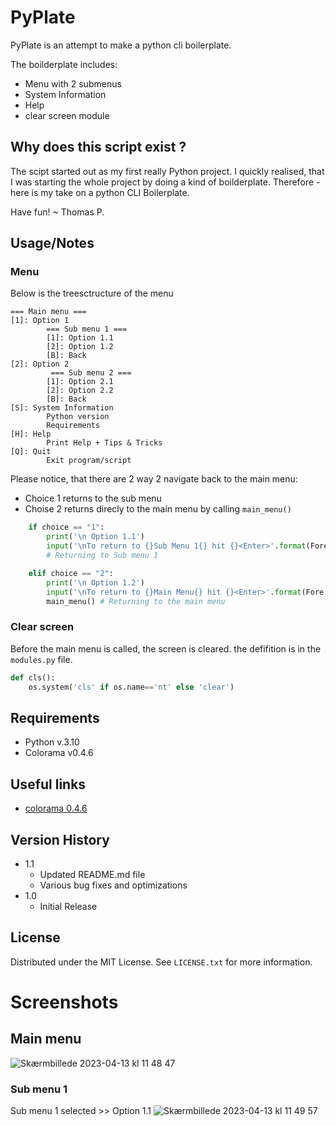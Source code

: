 # PyPlate
PyPlate is an attempt to make a python cli boilerplate.

The boilderplate includes:
- Menu with 2 submenus
- System Information
- Help
- clear screen module

## Why does this script exist ?
The scipt started out as my first really Python project. I quickly realised, that I was starting the whole project by doing a kind of boilderplate.
Therefore - here is my take on a python CLI Boilerplate.

Have fun!
    ~ Thomas P.

## Usage/Notes
### Menu
Below is the treesctructure of the menu

```
=== Main menu ===
[1]: Option 1
        === Sub menu 1 ===
        [1]: Option 1.1
        [2]: Option 1.2
        [B]: Back
[2]: Option 2
         === Sub menu 2 ===
        [1]: Option 2.1
        [2]: Option 2.2
        [B]: Back
[S]: System Information
        Python version
        Requirements
[H]: Help
        Print Help + Tips & Tricks
[Q]: Quit
        Exit program/script
```

Please notice, that there are 2 way 2 navigate back to the main menu:

 - Choice 1 returns to the sub menu
 - Choise 2 returns direcly to the main menu by calling `main_menu()`

```python
    if choice == "1":
        print('\n Option 1.1')
        input('\nTo return to {}Sub Menu 1{} hit {}<Enter>'.format(Fore.CYAN, Style.RESET_ALL, Fore.MAGENTA))
        # Returning to Sub menu 1

    elif choice == "2":
        print('\n Option 1.2')
        input('\nTo return to {}Main Menu{} hit {}<Enter>'.format(Fore.CYAN, Style.RESET_ALL, Fore.MAGENTA))
        main_menu() # Returning to the main menu
```
### Clear screen
Before the main menu is called, the screen is cleared. the defifition is in the `modules.py` file.
```python
def cls():
    os.system('cls' if os.name=='nt' else 'clear')
```

## Requirements
- Python v.3.10
- Colorama v0.4.6

## Useful links
- [colorama 0.4.6](https://pypi.org/project/colorama/ "pypi.org")

## Version History
* 1.1
    * Updated README.md file
    * Various bug fixes and optimizations
* 1.0
    * Initial Release

## License
Distributed under the MIT License. See `LICENSE.txt` for more information.

# Screenshots
## Main menu
![Skærmbillede 2023-04-13 kl  11 48 47](https://user-images.githubusercontent.com/6802324/231722455-22ec126c-5885-442f-96d1-09074929bf47.png)
### Sub menu 1
Sub menu 1 selected >> Option 1.1
![Skærmbillede 2023-04-13 kl  11 49 57](https://user-images.githubusercontent.com/6802324/231722872-22a3f2c1-336e-4dcb-88ea-75dfdc336198.png)


